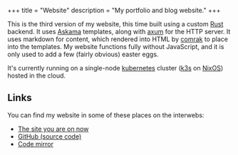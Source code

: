 +++
title = "Website"
description = "My portfolio and blog website."
+++

This is the third version of my website, this time built using a custom [Rust](https://rust-lang.org/) backend. It uses [Askama](https://crates.io/crates/askama) templates, along with [axum](https://crates.io/crates/axum) for the HTTP server. It uses markdown for content, which rendered into HTML by [comrak](https://crates.io/crates/comrak) to place into the templates. My website functions fully without JavaScript, and it is only used to add a few (fairly obvious) easter eggs.

It's currently running on a single-node [kubernetes](https://kubernetes.io) cluster ([k3s](https://k3s.io) on [NixOS](https://nixos.org)) hosted in the cloud.

## Links

You can find my website in some of these places on the interwebs:
- [The site you are on now](https://ashhhleyyy.dev)
- [GitHub (source code)](github://ashhhleyyy/website)
- [Code mirror](https://git.ashhhleyyy.dev/mirror/website)
